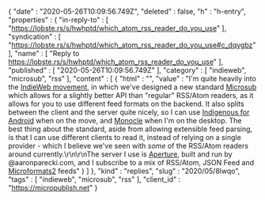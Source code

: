 {
  "date" : "2020-05-26T10:09:56.749Z",
  "deleted" : false,
  "h" : "h-entry",
  "properties" : {
    "in-reply-to" : [ "https://lobste.rs/s/hwhptd/which_atom_rss_reader_do_you_use" ],
    "syndication" : [ "https://lobste.rs/s/hwhptd/which_atom_rss_reader_do_you_use#c_dqygbz" ],
    "name" : [ "Reply to https://lobste.rs/s/hwhptd/which_atom_rss_reader_do_you_use" ],
    "published" : [ "2020-05-26T10:09:56.749Z" ],
    "category" : [ "indieweb", "microsub", "rss" ],
    "content" : [ {
      "html" : "",
      "value" : "I'm quite heavily into the [IndieWeb movement](https://indieweb.org/why), in which we've designed a new standard [Microsub](https://indieweb.org/Microsub) which allows for a slightly better API than \"regular\" RSS/Atom readers, as it allows for you to use different feed formats on the backend. It also splits between the client and the server quite nicely, so I can use [Indigenous for Android](https://indigenous.realize.be/) when on the move, and [Monocle](https://monocle.p3k.io/) when I'm on the desktop. The best thing about the standard, aside from allowing extensible feed parsing, is that I can use different clients to read it, instead of relying on a single provider - which I believe we've seen with _some_ of the RSS/Atom readers around currently.\r\n\r\nThe server I use is [Aperture](https://aperture.p3k.io/), built and run by @aaronparecki.com, and I subscribe to a mix of RSS/Atom, JSON Feed and [Microformats2](https://microformats.io) feeds"
    } ]
  },
  "kind" : "replies",
  "slug" : "2020/05/8lwqo",
  "tags" : [ "indieweb", "microsub", "rss" ],
  "client_id" : "https://micropublish.net"
}

